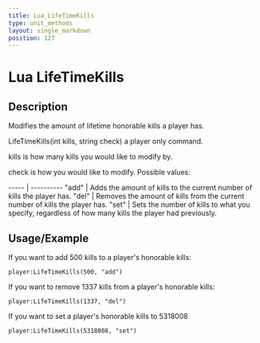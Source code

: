 ```yaml
---
title: Lua_LifeTimeKills
type: unit_methods
layout: single_markdown
position: 127
---
```


# Lua LifeTimeKills

## Description

Modifies the amount of lifetime honorable kills a player has.

LifeTimeKills(int kills, string check) a player only command.         

kills is how many kills you would like to modify by.         

check is how you would like to modify. Possible values:              

----- | ---------- 
"add" | Adds the amount of kills to the current number of kills the player has.
"del" | Removes the amount of kills from the current number of kills the player has.
"set" | Sets the number of kills to what you specify, regardless of how many kills the player had previously.

## Usage/Example

If you want to add 500 kills to a player's honorable kills:

```
player:LifeTimeKills(500, "add")
```

If you want to remove 1337 kills from a player's honorable kills:

```
player:LifeTimeKills(1337, "del")
```

If you want to set a player's honorable kills to 5318008

```
player:LifeTimeKills(5318008, "set")
```
